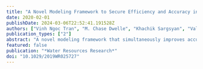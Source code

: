 ```yaml
---
title: "A Novel Modeling Framework to Secure Efficiency and Accuracy in Real-Time Ensemble Flood Forecasting"
date: 2020-02-01
publishDate: 2024-03-06T22:52:41.191528Z
authors: ["Vinh Ngoc Tran", "M. Chase Dwelle", "Khachik Sargsyan", "Valeriy Ivanov", "Kim Jongho"]
publication_types: ["2"]
abstract: "A novel modeling framework that simultaneously improves accuracy, predictability, and computational efficiency is presented. It embraces the benefits of three modeling techniques integrated together for the first time: surrogate modeling, parameter inference, and data assimilation. The use of polynomial chaos expansion (PCE) surrogates significantly decreases computational time. Parameter inference allows for model faster convergence, reduced uncertainty, and superior accuracy of simulated results. Ensemble Kalman filters (EnKFs) assimilate errors that occur during forecasting. To examine the applicability and effectiveness of the integrated framework, we developed 18 approaches according to how surrogate models are constructed, what type of parameter distributions are used as model inputs, and whether model parameters are updated during the data assimilation procedure. We conclude that (1) PCE must be built over various forcing and flow conditions and, in contrast to previous studies, it does not need to be rebuilt at each time step; (2) model parameter specification that relies on constrained, posterior information of parameters (so-called Selected specification) can significantly improve forecasting performance and reduce uncertainty bounds compared to Random specification using prior information of parameters; and (3) no substantial differences in results exist between single and dual EnKFs, but the latter better simulates flood peaks. The use of PCE effectively compensates for the computational load added by the parameter inference and data assimilation (up to ~80 times faster). Therefore, the presented approach contributes to a shift in modeling paradigm arguing that complex, high-fidelity hydrologic and hydraulic models should be increasingly adopted for real-time and ensemble flood forecasting."
featured: false
publication: "*Water Resources Research*"
doi: "10.1029/2019WR025727"
---
```


